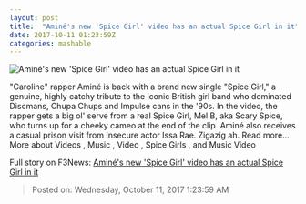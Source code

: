 ```yaml
---
layout: post
title:  "Aminé's new 'Spice Girl' video has an actual Spice Girl in it"
date: 2017-10-11 01:23:59Z
categories: mashable
---
```


![Aminé's new 'Spice Girl' video has an actual Spice Girl in it](https://i.amz.mshcdn.com/f8Gj4_zJuaA9S8Todc0UNoEzBuM=/1200x630/2017%2F10%2F11%2Fbf%2Ff0f93c67fbcf466c879dd5773c64d525.0ee12.jpg)

"Caroline" rapper Aminé is back with a brand new single "Spice Girl," a genuine, highly catchy tribute to the iconic British girl band who dominated Discmans, Chupa Chups and Impulse cans in the '90s. In the video, the rapper gets a big ol' serve from a real Spice Girl, Mel B, aka Scary Spice, who turns up for a cheeky cameo at the end of the clip. Aminé also receives a casual prison visit from Insecure actor Issa Rae. Zigazig ah. Read more... More about Videos , Music , Video , Spice Girls , and Music Video


Full story on F3News: [Aminé's new 'Spice Girl' video has an actual Spice Girl in it](http://www.f3nws.com/n/RbVzU)

> Posted on: Wednesday, October 11, 2017 1:23:59 AM
